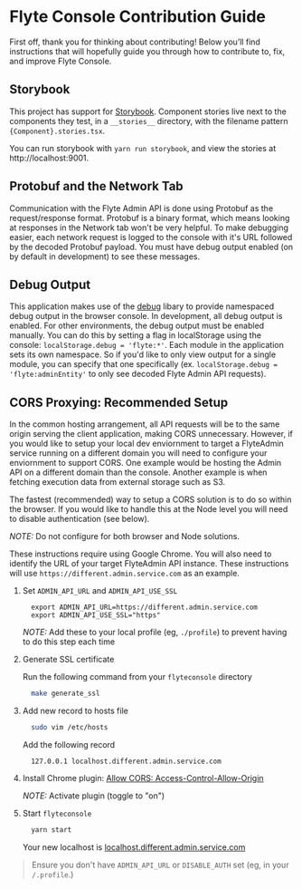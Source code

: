 # Flyte Console Contribution Guide

First off, thank you for thinking about contributing! 
Below you’ll find instructions that will hopefully guide you through how to contribute to, fix, and improve Flyte Console.

## Storybook

This project has support for [Storybook](https://storybook.js.org/).
Component stories live next to the components they test, in a `__stories__`
directory, with the filename pattern `{Component}.stories.tsx`.

You can run storybook with `yarn run storybook`, and view the stories at http://localhost:9001.

## Protobuf and the Network Tab

Communication with the Flyte Admin API is done using Protobuf as the
request/response format. Protobuf is a binary format, which means looking at
responses in the Network tab won't be very helpful. To make debugging easier,
each network request is logged to the console with it's URL followed by the
decoded Protobuf payload. You must have debug output enabled (on by default in
development) to see these messages.

## Debug Output

This application makes use of the [debug](https://github.com/visionmedia/debug)
libary to provide namespaced debug output in the browser console. In
development, all debug output is enabled. For other environments, the debug
output must be enabled manually. You can do this by setting a flag in
localStorage using the console: `localStorage.debug = 'flyte:*'`. Each module in
the application sets its own namespace. So if you'd like to only view output for
a single module, you can specify that one specifically
(ex. ``localStorage.debug = 'flyte:adminEntity'`` to only see decoded Flyte
Admin API requests).

## CORS Proxying: Recommended Setup

In the common hosting arrangement, all API requests will be to the same origin
serving the client application, making CORS unnecessary. However, if you would like
to setup your local dev enviornment to target a FlyteAdmin service running on a different
domain you will need to configure your enviornment to support CORS. One example would be
hosting the Admin API on a different domain than the console. Another example is
when fetching execution data from external storage such as S3.

The fastest (recommended) way to setup a CORS solution is to do so within the browser. 
If you would like to handle this at the Node level you will need to disable authentication
(see below).

*NOTE:* Do not configure for both browser and Node solutions. 

These instructions require using Google Chrome. You will also need to identify the 
URL of your target FlyteAdmin API instance. These instructions will use
`https://different.admin.service.com` as an example.


1. Set `ADMIN_API_URL` and `ADMIN_API_USE_SSL`
   
    ```
      export ADMIN_API_URL=https://different.admin.service.com
      export ADMIN_API_USE_SSL="https"
    ```

    *NOTE:* Add these to your local profile (eg, `./profile`) to prevent having to do this step each time

2. Generate SSL certificate

   Run the following command from your `flyteconsole` directory

    ```bash
      make generate_ssl
    ```

3. Add new record to hosts file

    ```bash      
      sudo vim /etc/hosts
    ```

   Add the following record
   
    ```
      127.0.0.1 localhost.different.admin.service.com
    ```

4. Install Chrome plugin: [Allow CORS: Access-Control-Allow-Origin](https://chrome.google.com/webstore/detail/allow-cors-access-control/lhobafahddgcelffkeicbaginigeejlf)

    *NOTE:* Activate plugin (toggle to "on")

5. Start `flyteconsole`

    ```bash
      yarn start
    ```

   Your new localhost is [localhost.different.admin.service.com](http://localhost.different.admin.service.com)

> Ensure you don't have `ADMIN_API_URL` or `DISABLE_AUTH` set (eg, in your `/.profile`.)